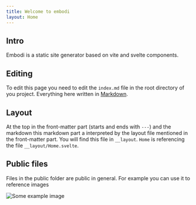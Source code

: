 ```yaml
---
title: Welcome to embodi
layout: Home
---
```


## Intro

Embodi is a static site generator based on vite and svelte components.

## Editing

To edit this page you need to edit the `index.md` file in the root directory of you project. Everything here written in [Markdown](https://www.markdownguide.org/basic-syntax/).

## Layout

At the top in the front-matter part (starts and ends with `---`) and the markdown this markdown part a interpreted by the layout file mentioned in the front-matter part. You will find this file in `__layout`. `Home` is referencing the file `__layout/Home.svelte`.

## Public files

Files in the public folder are public in general. For example you can use it to reference images

![Some example image]('/example.webp')
